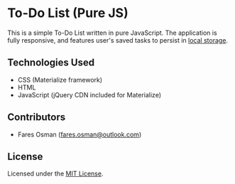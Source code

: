 # To-Do List (Pure JS)

This is a simple To-Do List written in pure JavaScript. The application is fully responsive, and features user's saved tasks to persist in [local storage](https:https://developer.mozilla.org/en-US/docs/Web/API/Window/localStorage).

## Technologies Used 

* CSS (Materialize framework)
* HTML
* JavaScript (jQuery CDN included for Materialize)

## Contributors

* Fares Osman (fares.osman@outlook.com)

## License

Licensed under the [MIT License](LICENSE). 



